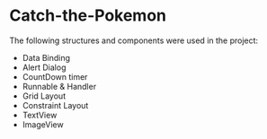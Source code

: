 # Catch-the-Pokemon
The following structures and components were used in the project:

* Data Binding
* Alert Dialog
* CountDown timer
* Runnable & Handler
* Grid Layout
* Constraint Layout
* TextView
* ImageView
